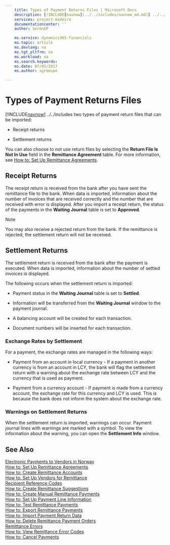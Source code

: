 ```yaml
---
    title: Types of Payment Returns Files | Microsoft Docs
    description: [!INCLUDE[navnow](../../includes/navnow_md.md)] ../../includes two types of payment return files that can be imported:
    services: project-madeira
    documentationcenter: ''
    author: SorenGP

    ms.service: dynamics365-financials
    ms.topic: article
    ms.devlang: na
    ms.tgt_pltfrm: na
    ms.workload: na
    ms.search.keywords:
    ms.date: 07/01/2017
    ms.author: sgroespe

---
```

# Types of Payment Returns Files
[!INCLUDE[navnow](../../includes/navnow_md.md)] ../../includes two types of payment return files that can be imported:  
  
-   Receipt returns  
  
-   Settlement returns  
  
 You can also choose to not use return files by selecting the **Return File Is Not In Use** field in the **Remittance Agreement** table. For more information, see [How to: Set Up Remittance Agreements](how-to-set-up-remittance-agreements.md).  
  
## Receipt Returns  
 The receipt return is received from the bank after you have sent the remittance file to the bank. When data is imported, information about the number of invoices that are received correctly and the number that are received with error is displayed. After you import a receipt return, the status of the payments in the **Waiting Journal** table is set to **Approved**.  
  
> [!NOTE]  
>  You may also receive a rejected return from the bank. If the remittance is rejected, the settlement return will not be received.  
  
## Settlement Returns  
 The settlement return is received from the bank after the payment is executed. When data is imported, information about the number of settled invoices is displayed.  
  
 The following occurs when the settlement return is imported:  
  
-   Payment status in the **Waiting Journal** table is set to **Settled**.  
  
-   Information will be transferred from the **Waiting Journal** window to the payment journal.  
  
-   A balancing account will be created for each transaction.  
  
-   Document numbers will be inserted for each transaction.  
  
### Exchange Rates by Settlement  
 For a payment, the exchange rates are managed in the following ways:  
  
-   Payment from an account in local currency - If a payment in another currency is from an account in LCY, the bank will flag the settlement return with a warning about the exchange rate between LCY and the currency that is used as payment.  
  
-   Payment from a currency account - If payment is made from a currency account, the exchange rate for this currency and LCY is used. This is because the bank does not inform the system about the exchange rate.  
  
### Warnings on Settlement Returns  
 When the settlement return is imported, warnings can occur. Payment journal lines with warnings are marked with a symbol. To view the information about the warning, you can open the **Settlement Info** window.  
  
## See Also  
 [Electronic Payments to Vendors in Norway](electronic-payments-to-vendors-in-norway.md)   
 [How to: Set Up Remittance Agreements](how-to-set-up-remittance-agreements.md)   
 [How to: Create Remittance Accounts](how-to-create-remittance-accounts.md)   
 [How to: Set Up Vendors for Remittance](how-to-set-up-vendors-for-remittance.md)   
 [Recipient Reference Codes](recipient-reference-codes.md)   
 [How to: Create Remittance Suggestions](how-to-create-remittance-suggestions.md)   
 [How to: Create Manual Remittance Payments](how-to-create-manual-remittance-payments.md)   
 [How to: Set Up Payment Line Information](how-to-set-up-payment-line-information.md)   
 [How to: Test Remittance Payments](how-to-test-remittance-payments.md)   
 [How to: Export Remittance Payments](how-to-export-remittance-payments.md)   
 [How to: Import Payment Return Data](how-to-import-payment-return-data.md)   
 [How to: Delete Remittance Payment Orders](how-to-delete-remittance-payment-orders.md)   
 [Remittance Errors](remittance-errors.md)   
 [How to: View Remittance Error Codes](how-to-view-remittance-error-codes.md)   
 [How to: Cancel Payments](how-to-cancel-payments.md)
